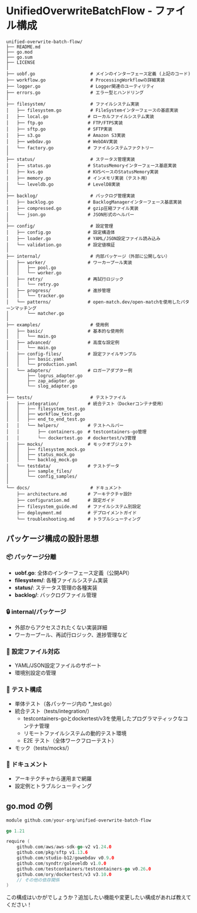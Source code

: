 # UnifiedOverwriteBatchFlow - ファイル構成

```
unified-overwrite-batch-flow/
├── README.md
├── go.mod
├── go.sum
├── LICENSE
│
├── uobf.go                     # メインのインターフェース定義 (上記のコード)
├── workflow.go                 # ProcessingWorkflowの詳細実装
├── logger.go                   # Logger関連のユーティリティ
├── errors.go                   # エラー型とハンドリング
│
├── filesystem/                 # ファイルシステム実装
│   ├── filesystem.go           # FileSystemインターフェースの基底実装
│   ├── local.go               # ローカルファイルシステム実装
│   ├── ftp.go                 # FTP/FTPS実装
│   ├── sftp.go                # SFTP実装
│   ├── s3.go                  # Amazon S3実装
│   ├── webdav.go              # WebDAV実装
│   └── factory.go             # ファイルシステムファクトリー
│
├── status/                     # ステータス管理実装
│   ├── status.go              # StatusMemoryインターフェース基底実装
│   ├── kvs.go                 # KVSベースのStatusMemory実装
│   ├── memory.go              # インメモリ実装（テスト用）
│   └── leveldb.go             # LevelDB実装
│
├── backlog/                    # バックログ管理実装  
│   ├── backlog.go             # BacklogManagerインターフェース基底実装
│   ├── compressed.go          # gzip圧縮ファイル実装
│   └── json.go                # JSON形式のヘルパー
│
├── config/                     # 設定管理
│   ├── config.go              # 設定構造体
│   ├── loader.go              # YAML/JSON設定ファイル読み込み
│   └── validation.go          # 設定値検証
│
├── internal/                   # 内部パッケージ（外部に公開しない）
│   ├── worker/                # ワーカープール実装
│   │   ├── pool.go
│   │   └── worker.go
│   ├── retry/                 # 再試行ロジック
│   │   └── retry.go
│   ├── progress/              # 進捗管理
│   │   └── tracker.go
│   └── patterns/              # open-match.dev/open-matchを使用したパターンマッチング
│       └── matcher.go
│
├── examples/                   # 使用例
│   ├── basic/                 # 基本的な使用例
│   │   └── main.go
│   ├── advanced/              # 高度な設定例
│   │   └── main.go
│   ├── config-files/          # 設定ファイルサンプル
│   │   ├── basic.yaml
│   │   └── production.yaml
│   └── adapters/              # ロガーアダプター例
│       ├── logrus_adapter.go
│       ├── zap_adapter.go
│       └── slog_adapter.go
│
├── tests/                      # テストファイル
│   ├── integration/           # 統合テスト（Dockerコンテナ使用）
│   │   ├── filesystem_test.go
│   │   ├── workflow_test.go
│   │   ├── end_to_end_test.go
│   │   └── helpers/           # テストヘルパー
│   │       ├── containers.go  # testcontainers-go管理
│   │       └── dockertest.go  # dockertest/v3管理
│   ├── mocks/                 # モックオブジェクト
│   │   ├── filesystem_mock.go
│   │   ├── status_mock.go
│   │   └── backlog_mock.go
│   └── testdata/              # テストデータ
│       ├── sample_files/
│       └── config_samples/
│
└── docs/                       # ドキュメント
    ├── architecture.md        # アーキテクチャ設計
    ├── configuration.md       # 設定ガイド
    ├── filesystem_guide.md    # ファイルシステム別設定
    ├── deployment.md          # デプロイメントガイド
    └── troubleshooting.md     # トラブルシューティング
```

## パッケージ構成の設計思想

### 📦 **パッケージ分離**

- **uobf.go**: 全体のインターフェース定義（公開API）
- **filesystem/**: 各種ファイルシステム実装
- **status/**: ステータス管理の各種実装
- **backlog/**: バックログファイル管理

### 🔒 **internal/パッケージ**

- 外部からアクセスされたくない実装詳細
- ワーカープール、再試行ロジック、進捗管理など

### 📝 **設定ファイル対応**

- YAML/JSON設定ファイルのサポート
- 環境別設定の管理

### 🧪 **テスト構成**

- 単体テスト（各パッケージ内の *_test.go）
- 統合テスト（tests/integration/）
  - testcontainers-goとdockertest/v3を使用したプログラマティックなコンテナ管理
  - リモートファイルシステムの動的テスト環境
  - E2E テスト（全体ワークフローテスト）
- モック（tests/mocks/）

### 📖 **ドキュメント**

- アーキテクチャから運用まで網羅
- 設定例とトラブルシューティング

## go.mod の例

```go
module github.com/your-org/unified-overwrite-batch-flow

go 1.21

require (
    github.com/aws/aws-sdk-go-v2 v1.24.0
    github.com/pkg/sftp v1.13.6
    github.com/studio-b12/gowebdav v0.9.0
    github.com/syndtr/goleveldb v1.0.0
    github.com/testcontainers/testcontainers-go v0.26.0
    github.com/ory/dockertest/v3 v3.10.0
    // その他の依存関係
)
```

この構成はいかがでしょうか？追加したい機能や変更したい構成があれば教えてください！
